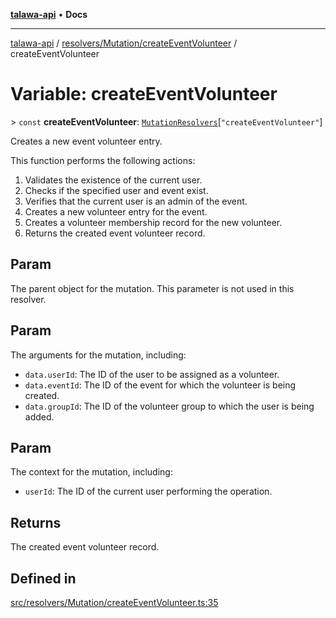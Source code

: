 [**talawa-api**](../../../../README.md) • **Docs**

***

[talawa-api](../../../../modules.md) / [resolvers/Mutation/createEventVolunteer](../README.md) / createEventVolunteer

# Variable: createEventVolunteer

\> `const` **createEventVolunteer**: [`MutationResolvers`](../../../../types/generatedGraphQLTypes/type-aliases/MutationResolvers.md)\[`"createEventVolunteer"`\]

Creates a new event volunteer entry.

This function performs the following actions:
1. Validates the existence of the current user.
2. Checks if the specified user and event exist.
3. Verifies that the current user is an admin of the event.
4. Creates a new volunteer entry for the event.
5. Creates a volunteer membership record for the new volunteer.
6. Returns the created event volunteer record.

## Param

The parent object for the mutation. This parameter is not used in this resolver.

## Param

The arguments for the mutation, including:
  - `data.userId`: The ID of the user to be assigned as a volunteer.
  - `data.eventId`: The ID of the event for which the volunteer is being created.
  - `data.groupId`: The ID of the volunteer group to which the user is being added.

## Param

The context for the mutation, including:
  - `userId`: The ID of the current user performing the operation.

## Returns

The created event volunteer record.

## Defined in

[src/resolvers/Mutation/createEventVolunteer.ts:35](https://github.com/PalisadoesFoundation/talawa-api/blob/bba5d82264abb62b9e358a3d3fe1af18a8a8f6e4/src/resolvers/Mutation/createEventVolunteer.ts#L35)
